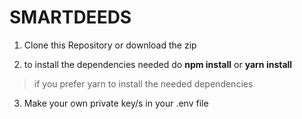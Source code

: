 # SMARTDEEDS
1) Clone this Repository or download the zip

2) to install the dependencies needed 
 do **npm install** or 
**yarn install**
 > if you prefer yarn to install the needed dependencies

3) Make your own private key/s in your .env file
  
